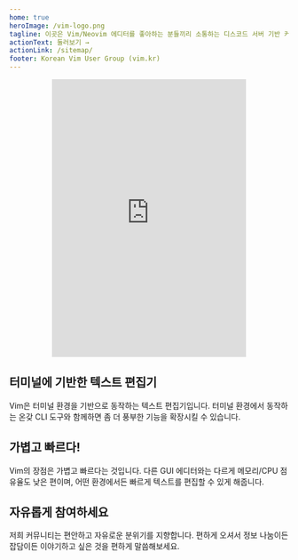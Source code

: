 ```yaml
---
home: true
heroImage: /vim-logo.png
tagline: 이곳은 Vim/Neovim 에디터를 좋아하는 분들끼리 소통하는 디스코드 서버 기반 커뮤니티입니다.
actionText: 둘러보기 →
actionLink: /sitemap/
footer: Korean Vim User Group (vim.kr)
---
```


<div style="display: flex; justify-content: center;">
  <iframe src="https://discord.com/widget?id=1071395189219938354&theme=dark" width="350" height="500" allowtransparency="true" frameborder="0" sandbox="allow-popups allow-popups-to-escape-sandbox allow-same-origin allow-scripts"></iframe>
</div>

<div class="features">
  <div class="feature">
    <h2>터미널에 기반한 텍스트 편집기</h2>
    <p>
      Vim은 터미널 환경을 기반으로 동작하는 텍스트 편집기입니다. 터미널 환경에서 동작하는 온갖 CLI 도구와 함께하면 좀 더 풍부한 기능을 확장시킬 수 있습니다.
    </p>
  </div>
  <div class="feature">
    <h2>가볍고 빠르다!</h2>
    <p>
      Vim의 장점은 가볍고 빠르다는 것입니다. 다른 GUI 에디터와는 다르게 메모리/CPU 점유율도 낮은 편이며, 어떤 환경에서든 빠르게 텍스트를 편집할 수 있게 해줍니다.
    </p>
  </div>
  <div class="feature">
    <h2>자유롭게 참여하세요</h2>
    <p>
      저희 커뮤니티는 편안하고 자유로운 분위기를 지향합니다. 편하게 오셔서 정보 나눔이든 잡담이든 이야기하고 싶은 것을 편하게 말씀해보세요.
    </p>
  </div>
</div>
